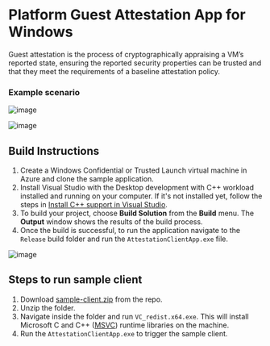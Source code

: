 # Platform Guest Attestation App for Windows
Guest attestation is the process of cryptographically appraising a VM’s reported state, ensuring the reported security properties can be trusted and that they meet the requirements of a baseline attestation policy.

### Example scenario

![image](https://user-images.githubusercontent.com/32008026/170385860-03f7f487-c606-4648-8fc1-048968b687f7.png)

![image](https://user-images.githubusercontent.com/32008026/170386018-e9cda749-ade4-471d-a9f0-ef698ce7a9c7.png)


## Build Instructions
 1. Create a Windows Confidential or Trusted Launch virtual machine in Azure and clone the sample application.
 2. Install Visual Studio with the Desktop development with C++ workload installed and running on your computer. If it's not installed yet, follow the steps in  [Install C++ support in Visual Studio](https://docs.microsoft.com/en-us/cpp/build/vscpp-step-0-installation?view=msvc-170).
 3. To build your project, choose **Build Solution** from the **Build** menu. The **Output** window shows the results of the build process.
 4. Once the build is successful, to run the application navigate to the `Release` build folder and run the `AttestationClientApp.exe` file.


![image](https://user-images.githubusercontent.com/32008026/170388502-17e56492-8604-400f-ae04-b6548baac22d.png)


## Steps to run sample client
1. Download [sample-client.zip](https://github.com/akashgupta29/attestation-app-windows/blob/main/sample-client.zip) from the repo.
2. Unzip the folder.
3. Navigate inside the folder and run `VC_redist.x64.exe`. This will install Microsoft C and C++ ([MSVC](https://docs.microsoft.com/en-US/cpp/windows/latest-supported-vc-redist?view=msvc-170)) runtime libraries on the machine.
4. Run the `AttestationClientApp.exe` to trigger the sample client.
